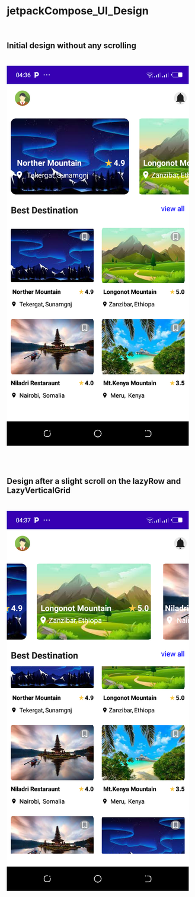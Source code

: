 # jetpackCompose_UI_Design<br><br>

## **Initial design without any scrolling**<br><br>


![Initial deign without any scrolling](jetpack_Compose_Screenshot1.png)<br><br><br><br>


## **Design after a slight scroll on the lazyRow and LazyVerticalGrid**<br><br>


![Design after a slight scroll on the lazyRow and LazyVerticalGrid](jetpack_Compose_Screenshot2.png)
